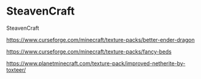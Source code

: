 # SteavenCraft
 SteavenCraft


https://www.curseforge.com/minecraft/texture-packs/better-ender-dragon


https://www.curseforge.com/minecraft/texture-packs/fancy-beds


https://www.planetminecraft.com/texture-pack/improved-netherite-by-toxteer/